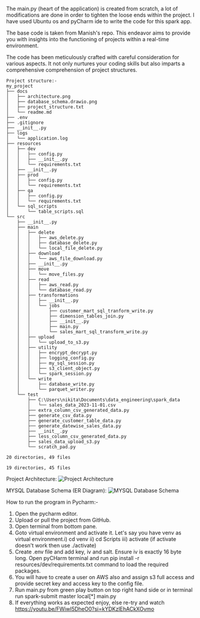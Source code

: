 The main.py (heart of the application) is created from scratch, a lot of modifications are done in order to tighten the loose ends within the project.
I have used Ubuntu os and pyCharm ide to write the code for this spark app. 

The base code is taken from Manish's repo.
This endeavor aims to provide you with insights into the functioning of projects within a real-time environment.

The code has been meticulously crafted with careful consideration for various aspects. It not only nurtures your coding skills but also imparts a comprehensive comprehension of project structures.

```plaintext
Project structure:-
my_project
├── docs
│   ├── architecture.png
│   ├── database_schema.drawio.png
│   ├── project_structure.txt
│   └── readme.md
├── .env
├── .gitignore
├── __init__.py
├── logs
│   └── application.log
├── resources
│   ├── dev
│   │   ├── config.py
│   │   ├── __init__.py
│   │   └── requirements.txt
│   ├── __init__.py
│   ├── prod
│   │   ├── config.py
│   │   └── requirements.txt
│   ├── qa
│   │   ├── config.py
│   │   └── requirements.txt
│   └── sql_scripts
│       └── table_scripts.sql
└── src
    ├── __init__.py
    ├── main
    │   ├── delete
    │   │   ├── aws_delete.py
    │   │   ├── database_delete.py
    │   │   └── local_file_delete.py
    │   ├── download
    │   │   └── aws_file_download.py
    │   ├── __init__.py
    │   ├── move
    │   │   └── move_files.py
    │   ├── read
    │   │   ├── aws_read.py
    │   │   └── database_read.py
    │   ├── transformations
    │   │   ├── __init__.py
    │   │   └── jobs
    │   │       ├── customer_mart_sql_tranform_write.py
    │   │       ├── dimension_tables_join.py
    │   │       ├── __init__.py
    │   │       ├── main.py
    │   │       └── sales_mart_sql_transform_write.py
    │   ├── upload
    │   │   └── upload_to_s3.py
    │   ├── utility
    │   │   ├── encrypt_decrypt.py
    │   │   ├── logging_config.py
    │   │   ├── my_sql_session.py
    │   │   ├── s3_client_object.py
    │   │   └── spark_session.py
    │   └── write
    │       ├── database_write.py
    │       └── parquet_writer.py
    └── test
        ├── C:\Users\nikita\Documents\data_engineering\spark_data
        │   └── sales_data_2023-11-01.csv
        ├── extra_column_csv_generated_data.py
        ├── generate_csv_data.py
        ├── generate_customer_table_data.py
        ├── generate_datewise_sales_data.py
        ├── __init__.py
        ├── less_column_csv_generated_data.py
        ├── sales_data_upload_s3.py
        └── scratch_pad.py

20 directories, 49 files

19 directories, 45 files
```

Project Architecture:
![Project Architecture](architecture.png)

MYSQL Database Schema (ER Diagram):
![MYSQL Database Schema](database_schema.drawio.png)

How to run the program in Pycharm:-
1. Open the pycharm editor.
2. Upload or pull the project from GitHub.
3. Open terminal from bottom pane.
4. Goto virtual environment and activate it. Let's say you have venv as virtual environment.i) cd venv ii) cd Scripts iii) activate (if activate doesn't work then use ./activate)
5. Create .env file and add key, iv and salt. Ensure iv is exactly 16 byte long. Open pyCHarm terminal and run pip install -r resources/dev/requirements.txt command to load the required packages.
6. You will have to create a user on AWS also and assign s3 full access and provide secret key and access key to the config file.
7. Run main.py from green play button on top right hand side or in terminal run spark-submit master local[*] main.py
8. If everything works as expected enjoy, else re-try and watch https://youtu.be/FWiwI5DheO0?si=kYDKzlEhACkXOvmo

